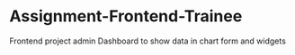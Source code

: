 # Assignment-Frontend-Trainee
Frontend project admin Dashboard to show data in chart form and widgets

